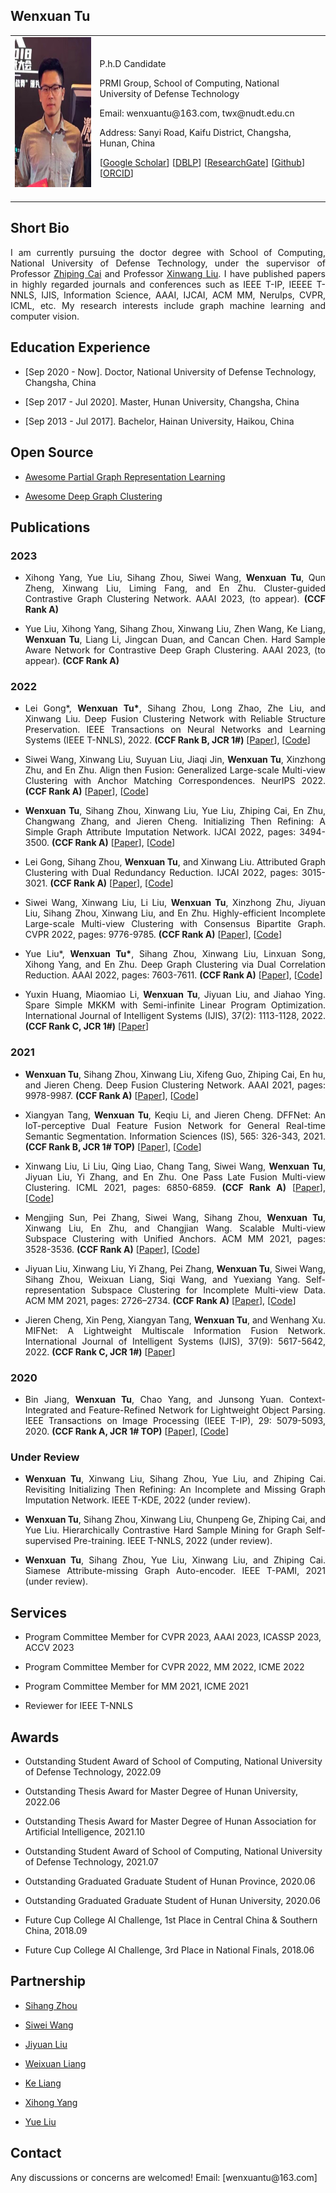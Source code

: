 <!-- ## Welcome to GitHub Pages -->

## Wenxuan Tu 

<table class="imgtable">
  <tr>
    <td>
      <img src="/twx.jpg" alt="Wenxuan Tu" width="210px" height="240px" />&nbsp;
    </td>
    <td align="left">
      <p>P.h.D Candidate</p>
      <p WxTu.github.io>PRMI Group, School of Computing, National University of Defense Technology</p>
      <p>Email: wenxuantu@163.com, twx@nudt.edu.cn</p>
      <p>Address: Sanyi Road, Kaifu District, Changsha, Hunan, China</p>
      <p>[<a href="https://scholar.google.com/citations?user=MmH2POsAAAAJ&hl=zh-CN">Google Scholar</a>] [<a href="https://dblp.org/pid/240/2589.html">DBLP</a>] [<a href="https://www.researchgate.net/profile/Tu-Wenxuan">ResearchGate</a>] [<a href="https://github.com/WxTu">Github</a>] [<a href="https://orcid.org/my-orcid">ORCID</a>]</p>
    </td>
 </tr>
</table>

## Short Bio
  <p align = "justify">I am currently pursuing the doctor degree with School of Computing, National University of Defense Technology, under the supervisor of Professor <a href="https://scholar.google.com/citations?user=uVwk4XIAAAAJ&hl=en">Zhiping Cai</a> and Professor <a href="https://xinwangliu.github.io/">Xinwang Liu</a>. I have published papers in highly regarded journals and conferences such as IEEE T-IP, IEEEE T-NNLS, IJIS, Information Science, AAAI, IJCAI, ACM MM, NeruIps, CVPR, ICML, etc. My research interests include graph machine learning and computer vision.</p>
 
## Education Experience
  <ul>
    <li> 
      <p>[Sep 2020 - Now]. Doctor, National University of Defense Technology, Changsha, China </p>
    </li>
  </ul>
<ul>
    <li> 
      <p>[Sep 2017 - Jul 2020]. Master, Hunan University, Changsha, China </p>
    </li>
  </ul>
  <ul>
    <li> 
      <p>[Sep 2013 - Jul 2017]. Bachelor, Hainan University, Haikou, China </p>
    </li>
  </ul>
  
## Open Source 
 <ul>
    <li> 
      <p><a href="https://github.com/WxTu/awesome-partial-graph-representation-learning">Awesome Partial Graph Representation Learning</a></p>
    </li>
  </ul>
 <ul>
    <li> 
      <p><a href="https://github.com/yueliu1999/Awesome-Deep-Graph-Clustering">Awesome Deep Graph Clustering</a></p>
    </li>
  </ul>

## Publications
### 2023
<ul>
    <li> 
      <p align = "justify"> Xihong Yang, Yue Liu, Sihang Zhou, Siwei Wang, <b>Wenxuan Tu</b>, Qun Zheng, Xinwang Liu, Liming Fang, and En Zhu. Cluster-guided Contrastive Graph Clustering Network. AAAI 2023, (to appear). <b>(CCF Rank A)</b> </p>
    </li>
  </ul>
  
 <ul>
    <li> 
      <p align = "justify"> Yue Liu, Xihong Yang, Sihang Zhou, Xinwang Liu, Zhen Wang, Ke Liang, <b>Wenxuan Tu</b>, Liang Li, Jingcan Duan, and Cancan Chen. Hard Sample Aware Network for Contrastive Deep Graph Clustering. AAAI 2023, (to appear). <b>(CCF Rank A)</b> </p>
    </li>
  </ul>
  
### 2022
  <ul>
    <li> 
      <p align = "justify"> Lei Gong*, <b>Wenxuan Tu*</b>, Sihang Zhou, Long Zhao, Zhe Liu, and Xinwang Liu. Deep Fusion Clustering Network with Reliable Structure Preservation. IEEE Transactions on Neural Networks and Learning Systems (IEEE T-NNLS), 2022. <b>(CCF Rank B, JCR 1#)</b> [<a href="https://ieeexplore.ieee.org/document/9954258">Paper</a>], [<a href="https://github.com/gongleii/DFCN-RSP">Code</a>] </p>
    </li>
  </ul>
  
  <ul>
    <li> 
      <p align = "justify"> Siwei Wang, Xinwang Liu, Suyuan Liu, Jiaqi Jin, <b>Wenxuan Tu</b>, Xinzhong Zhu, and En Zhu. Align then Fusion: Generalized Large-scale Multi-view Clustering with Anchor Matching Correspondences. NeurIPS 2022. <b>(CCF Rank A)</b> [<a href="https://arxiv.org/pdf/2205.15075.pdf">Paper</a>], [<a href="https://github.com/wangsiwei2010/NeurIPS22-FMVACC">Code</a>] </p>
    </li>
  </ul>
  
   <ul>
    <li> 
      <p align = "justify"> <b>Wenxuan Tu</b>, Sihang Zhou, Xinwang Liu, Yue Liu, Zhiping Cai, En Zhu, Changwang Zhang, and Jieren Cheng. Initializing Then Refining: A Simple Graph Attribute Imputation Network. IJCAI 2022, pages: 3494-3500. <b>(CCF Rank A)</b> [<a href="https://www.ijcai.org/proceedings/2022/0485.pdf">Paper</a>], [<a href="https://github.com/WxTu/ITR">Code</a>] </p>
    </li>
  </ul>

   <ul>
    <li> 
      <p align = "justify"> Lei Gong, Sihang Zhou, <b>Wenxuan Tu</b>, and Xinwang Liu. Attributed Graph Clustering with Dual Redundancy Reduction. IJCAI 2022, pages: 3015-3021. <b>(CCF Rank A)</b> [<a href="https://www.ijcai.org/proceedings/2022/0418.pdf">Paper</a>], [<a href="https://github.com/gongleii/AGC-DRR">Code</a>] </p>
    </li>
  </ul>

   <ul>
    <li> 
      <p align = "justify"> Siwei Wang, Xinwang Liu, Li Liu, <b>Wenxuan Tu</b>, Xinzhong Zhu, Jiyuan Liu, Sihang Zhou, Xinwang Liu, and En Zhu. Highly-efficient Incomplete Large-scale Multi-view Clustering with Consensus Bipartite Graph. CVPR 2022, pages: 9776-9785. <b>(CCF Rank A)</b> [<a href="https://openaccess.thecvf.com/content/CVPR2022/papers/Wang_Highly-Efficient_Incomplete_Large-Scale_Multi-View_Clustering_With_Consensus_Bipartite_Graph_CVPR_2022_paper.pdf">Paper</a>], [<a href="https://github.com/wangsiwei2010/CVPR22-IMVC-CBG">Code</a>] </p>
    </li>
  </ul>

<ul>
    <li> 
      <p align = "justify"> Yue Liu*, <b>Wenxuan Tu*</b>, Sihang Zhou, Xinwang Liu, Linxuan Song, Xihong Yang, and En Zhu. Deep Graph Clustering via Dual Correlation Reduction. AAAI 2022, pages: 7603-7611. <b>(CCF Rank A)</b> [<a href="https://arxiv.org/pdf/2112.14772.pdf">Paper</a>], [<a href="https://github.com/yueliu1999/DCRN">Code</a>] </p>
    </li>
  </ul>
  
   <ul>
    <li> 
      <p align = "justify"> Yuxin Huang, Miaomiao Li, <b>Wenxuan Tu</b>, Jiyuan Liu, and Jiahao Ying. Spare Simple MKKM with Semi-infinite Linear Program Optimization. International Journal of Intelligent Systems (IJIS), 37(2): 1113-1128, 2022. <b>(CCF Rank C, JCR 1#)</b> [<a href="https://onlinelibrary.wiley.com/doi/abs/10.1002/int.22661">Paper</a>]</p>
    </li>
  </ul>
  
### 2021
   <ul>
    <li> 
      <p align = "justify"> <b>Wenxuan Tu</b>, Sihang Zhou, Xinwang Liu, Xifeng Guo, Zhiping Cai, En hu, and Jieren Cheng. Deep Fusion Clustering Network. AAAI 2021, pages: 9978-9987. <b>(CCF Rank A)</b> [<a href="https://ojs.aaai.org/index.php/AAAI/article/view/17198">Paper</a>], [<a href="https://github.com/WxTu/DFCN">Code</a>] </p>
    </li>
  </ul>
  
 <ul>
    <li> 
      <p align = "justify"> Xiangyan Tang, <b>Wenxuan Tu</b>, Keqiu Li, and Jieren Cheng. DFFNet: An IoT-perceptive Dual Feature Fusion Network for General Real-time Semantic Segmentation. Information Sciences (IS), 565: 326-343, 2021. <b>(CCF Rank B, JCR 1# TOP)</b> [<a href="https://www.sciencedirect.com/science/article/abs/pii/S0020025521001389?via%3Dihub">Paper</a>], [<a href="https://github.com/WxTu/DFFNet">Code</a>] </p>
    </li>
  </ul> 
  
   <ul>
    <li> 
      <p align = "justify"> Xinwang Liu, Li Liu, Qing Liao, Chang Tang, Siwei Wang, <b>Wenxuan Tu</b>, Jiyuan Liu, Yi Zhang, and En Zhu. One Pass Late Fusion Multi-view Clustering. ICML 2021, pages: 6850-6859. <b>(CCF Rank A)</b> [<a href="http://proceedings.mlr.press/v139/liu21l/liu21l.pdf">Paper</a>], [<a href="https://github.com/WxTu/DFCN">Code</a>] </p>
    </li>
  </ul> 

   <ul>
    <li> 
      <p align = "justify"> Mengjing Sun, Pei Zhang, Siwei Wang, Sihang Zhou, <b>Wenxuan Tu</b>, Xinwang Liu, En Zhu, and Changjian Wang. Scalable Multi-view Subspace Clustering with Unified Anchors. ACM MM 2021, pages: 3528-3536. <b>(CCF Rank A)</b> [<a href="https://dl.acm.org/doi/10.1145/3474085.3475516">Paper</a>], [<a href="https://github.com/Jeaninezpp/SMVSC">Code</a>] </p>
    </li>
  </ul> 

   <ul>
    <li> 
      <p align = "justify"> Jiyuan Liu, Xinwang Liu, Yi Zhang, Pei Zhang, <b>Wenxuan Tu</b>, Siwei Wang, Sihang Zhou, Weixuan Liang, Siqi Wang, and Yuexiang Yang. Self-representation Subspace Clustering for Incomplete Multi-view Data. ACM MM 2021, pages: 2726–2734. <b>(CCF Rank A)</b> [<a href="https://dl.acm.org/doi/10.1145/3474085.3475379">Paper</a>], [<a href="https://github.com/liujiyuan13/IMSR-code_release">Code</a>] </p>
    </li>
  </ul> 
  
  <ul>
    <li> 
      <p align = "justify"> Jieren Cheng, Xin Peng, Xiangyan Tang, <b>Wenxuan Tu</b>, and Wenhang Xu. MIFNet: A Lightweight Multiscale Information Fusion Network. International Journal of Intelligent Systems (IJIS), 37(9): 5617-5642, 2022. <b>(CCF Rank C, JCR 1#)</b> [<a href="https://onlinelibrary.wiley.com/doi/full/10.1002/int.22804">Paper</a>]</p>
    </li>
  </ul>

  
### 2020
  <ul>
    <li> 
      <p align = "justify"> Bin Jiang, <b>Wenxuan Tu</b>, Chao Yang, and Junsong Yuan. Context-Integrated and Feature-Refined Network for Lightweight Object Parsing. IEEE Transactions on Image Processing (IEEE T-IP), 29: 5079-5093, 2020. <b>(CCF Rank A, JCR 1# TOP)</b> [<a href="https://ieeexplore.ieee.org/document/9032321/">Paper</a>], [<a href="https://github.com/xinwangliu/onePassLateFusionMVC/tree/main">Code</a>] </p>
    </li>
  </ul> 
  
### Under Review
   <ul>
    <li> 
      <p align = "justify"> <b>Wenxuan Tu</b>, Xinwang Liu, Sihang Zhou, Yue Liu, and Zhiping Cai. Revisiting Initializing Then Refining: An Incomplete and Missing Graph Imputation Network. IEEE T-KDE, 2022 (under review). </p>
    </li>
  </ul>
   <ul>
    <li> 
      <p align = "justify"> <b>Wenxuan Tu</b>, Sihang Zhou, Xinwang Liu, Chunpeng Ge, Zhiping Cai, and Yue Liu. Hierarchically Contrastive Hard Sample Mining for Graph Self-supervised Pre-training. IEEE T-NNLS, 2022 (under review). </p>
    </li>
  </ul>

   <ul>
    <li> 
      <p align = "justify"> <b>Wenxuan Tu</b>, Sihang Zhou, Yue Liu, Xinwang Liu, and Zhiping Cai. Siamese Attribute-missing Graph Auto-encoder. IEEE T-PAMI, 2021 (under review). </p>
    </li>
  </ul>
  
## Services
 <ul>
    <li> 
      <p>Program Committee Member for CVPR 2023, AAAI 2023, ICASSP 2023, ACCV 2023</p>
    </li>
  </ul>
 <ul>
    <li> 
      <p>Program Committee Member for CVPR 2022, MM 2022, ICME 2022</p>
    </li>
  </ul>
   <ul>
    <li> 
      <p>Program Committee Member for MM 2021, ICME 2021</p>
    </li>
  </ul>
   <ul>
    <li> 
      <p>Reviewer for IEEE T-NNLS</p>
    </li>
  </ul>  
  
## Awards
  <ul>
    <li> 
      <p>Outstanding Student Award of School of Computing, National University of Defense Technology, 2022.09</p>
    </li>
  </ul>
  
  <ul>
  <li> 
      <p>Outstanding Thesis Award for Master Degree of Hunan University, 2022.06</p>
    </li>
  </ul>

  <ul>
    <li> 
      <p>Outstanding Thesis Award for Master Degree of Hunan Association for Artificial Intelligence, 2021.10</p>
    </li>
  </ul>
  
  <ul>
    <li> 
      <p>Outstanding Student Award of School of Computing, National University of Defense Technology, 2021.07</p>
    </li>
  </ul>
  
  <ul>
    <li> 
      <p>Outstanding Graduated Graduate Student of Hunan Province, 2020.06</p>
    </li>
  </ul>
  
   <ul>
    <li> 
      <p>Outstanding Graduated Graduate Student of Hunan University, 2020.06</p>
    </li>
  </ul>
  
  <ul>
    <li> 
      <p>Future Cup College AI Challenge, 1st Place in Central China & Southern China, 2018.09  </p>
    </li>
  </ul>

  <ul>
    <li> 
      <p>Future Cup College AI Challenge, 3rd Place in National Finals, 2018.06 </p>
    </li>
  </ul>

## Partnership 
   <ul>
    <li> 
      <p><a href="https://sihangzhou.github.io/">Sihang Zhou</a></p>
    </li>
  </ul>
   <ul>
    <li> 
      <p><a href="https://wangsiwei2010.github.io/">Siwei Wang</a></p>
    </li>
  </ul>
   <ul>
    <li> 
      <p><a href="https://liujiyuan13.github.io/">Jiyuan Liu</a></p>
    </li>
  </ul> 
   <ul>
    <li> 
      <p><a href="https://wx-liang.github.io/">Weixuan Liang</a></p>
    </li>
  </ul> 
  <ul>
    <li> 
      <p><a href="">Ke Liang</a></p>
    </li>
  </ul>
  <ul>
    <li> 
      <p><a href="https://xihongyang1999.github.io/">Xihong Yang</a></p>
    </li>
  </ul>
  <ul>
    <li> 
      <p><a href="https://yueliu1999.github.io/">Yue Liu</a></p>
    </li>
  </ul>
  
## Contact
<p>Any discussions or concerns are welcomed! Email: [wenxuantu@163.com]</p>
